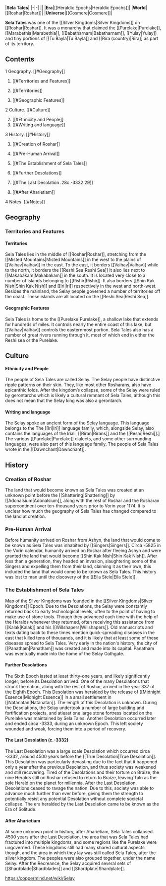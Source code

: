 |**Sela Tales**|
|-|-|
||
|**Era**|[[Heraldic Epochs\|Heraldic Epochs]]|
|**World**|[[Roshar\|Roshar]]|
|**Universe**|[[Cosmere\|Cosmere]]|

**Sela Tales** was one of the [[Silver Kingdoms\|Silver Kingdoms]] on [[Roshar\|Roshar]]. It was a monarchy that claimed the [[Purelake\|Purelake]], [[Marabethia\|Marabethia]], [[Babatharnam\|Babatharnam]], [[Yulay\|Yulay]] and tiny portions of [[Tu Bayla\|Tu Bayla]] and [[Rira (country)\|Rira]] as part of its territory.

## Contents

1 Geography. [[#Geography]] 

1. [[#Territories and Features]] 

1. [[#Territories]] 
1. [[#Geographic Features]] 




2 Culture. [[#Culture]] 

2. [[#Ethnicity and People]] 
2. [[#Writing and language]] 


3 History. [[#History]] 

3. [[#Creation of Roshar]] 
3. [[#Pre-Human Arrival]] 
3. [[#The Establishment of Sela Tales]] 

3. [[#Further Desolations]] 
3. [[#The Last Desolation .28c.-3332.29]] 
3. [[#After Aharietiam]] 




4 Notes. [[#Notes]] 


## Geography
### Territories and Features
#### Territories
Sela Tales lies in the middle of [[Roshar\|Roshar]], stretching from the [[Misted Mountains\|Misted Mountains]] in the west to the plains of [[Valhav\|Valhav]] in the east. To the east, it borders [[Valhav\|Valhav]] while to the north, it borders the [[Reshi Sea\|Reshi Sea]] It also lies next to [[Makabakam\|Makabakam]] in the south. It is located very close to a number of islands belonging to [[Rishir\|Rishir]]. It also borders [[Shin Kak Nish\|Shin Kak Nish]] and [[Iri\|Iri]] respectively in the west and north-west. Besides the mainland, the Selay people governed a number of territories off the coast. These islands are all located on the [[Reshi Sea\|Reshi Sea]].

#### Geographic Features
Sela Tales is home to the [[Purelake\|Purelake]], a shallow lake that extends for hundreds of miles. It controls nearly the entire coast of this lake, but [[Valhav\|Valhav]] controls the easternmost portion. Sela Tales also has a number of great rivers running through it, most of which end in either the Reshi sea or the Purelake.

## Culture
#### Ethnicity and People
The people of Sela Tales are called Selay. The Selay people have distinctive ripple patterns on their skin. They, like most other Rosharans, also have epicanthic folds. After the kingdom’s collapse, some of the Selay were ruled by gerontarchs which is likely a cultural remnant of Sela Tales, although this does not mean that the Selay king was also a gerontarch.

#### Writing and language
The Selay spoke an ancient form of the Selay language. This language belongs to the The [[Iri\|Iri]] language family, which, alongside Selay, also contains the languages of the Iriali, [[Riran\|Rirans]] and the [[Reshi\|Reshi]].] The various [[Purelake\|Purelake]] dialects, and some other surrounding languages, were also part of this language family. The people of Sela Tales wrote in the [[Dawnchant\|Dawnchant]].

## History
### Creation of Roshar
The land that would become known as Sela Tales was created at an unknown point before the [[Shattering\|Shattering]] by [[Adonalsium\|Adonalsium]], along with the rest of Roshar and the Rosharan supercontinent over ten-thousand years prior to Vorin year 1174. It is unclear how much the geography of Sela Tales has changed compared to the land at creation.

### Pre-Human Arrival
Before humanity arrived on Roshar from Ashyn, the land that would come to be known as Sela Tales was inhabited by [[Singers\|Singers]].
Circa -5825 in the Vorin calendar, humanity arrived on Roshar after fleeing Ashyn and were granted the land that would become [[Shin Kak Nish\|Shin Kak Nish]]. After less than a generation, they headed an invasion, slaughtering some of the Singers and expelling them from their land, claiming it as their own, this included the land that would come to be known as Sela Tales. This history was lost to man until the discovery of the [[Eila Stele\|Eila Stele]].

### The Establishment of Sela Tales
  Map of the Silver Kingdoms
 was founded in the [[Silver Kingdoms\|Silver Kingdoms]] Epoch. Due to the Desolations, the Selay were constantly returned back to early technological levels, often to the point of having to make use of stone tools. Though they advanced each time with the help of the Heralds whenever they returned, often receiving this assistance from [[Kalak\|Kalak]] and his [[Willshapers\|Willshapers]]. Old manuscripts and texts dating back to these times mention quick-spreading diseases in the east that killed tens of thousands, and it is likely that at least some of these diseases spread to Sela Tales.
Very early in the nation's history, the city of [[Panatham\|Panatham]] was created and made into its capital. Panatham was eventually made into the home of the Selay Oathgate.

#### Further Desolations
The Sixth Epoch lasted at least thirty-one years, and likely significantly longer, before its Desolation arrived.
One of the many Desolations that struck the nation, along with the rest of Roshar, arrived in the year 337 of the Eighth Epoch. This Desolation was heralded by the release of [[Midnight Essence\|Midnight Essence]] in a small settlement in [[Natanatan\|Natanatan]]. The length of this Desolation is unknown. During the Desolations, the Selay undertook a number of large building and fortification projects, and atleast one large stone fortress located on the Purelake was maintained by Sela Tales.
Another Desolation occurred later and ended circa -3333, during an unknown Epoch. This left society wounded and weak, forcing them into a period of recovery.

#### The Last Desolation (c.-3332)
The Last Desolation was a large scale Desolation which occurred circa -3332, around 4500 years before the [[True Desolation\|True Desolation]]. This Desolation was particularly devasting due to the fact that it happened only a year after the previous Desolation, and thus society was weakened and still recovering. Tired of the Desolations and their torture on Braize, the nine Heralds still on Roshar refused to return to Braize, leaving Taln as the sole Herald on the planet for millennia.
After the Last Desolation, Desolations ceased to ravage the nation. Due to this, society was able to advance much further than ever before, giving them the strength to potentially resist any potential Desolation without complete societal collapse. The era heralded by the Last Desolation came to be known as the Era of Solitude.

#### After Aharietiam
At some unknown point in history, after Aharietiam, Sela Tales collapsed. 4500 years after the Last Desolation, the area that was Sela Tales had fractured into multiple kingdoms, and some regions like the Purelake were ungoverned. These kingdoms still had many shared cultural aspects though, and the area in which they lay was still called Sela Tales, after the silver kingdom. The peoples were also grouped together, under the name Selay. After the Recreance, the Selay acquired several sets of [[Shardblade\|Shardblades]] and [[Shardplate\|Shardplate]].



https://coppermind.net/wiki/Selay